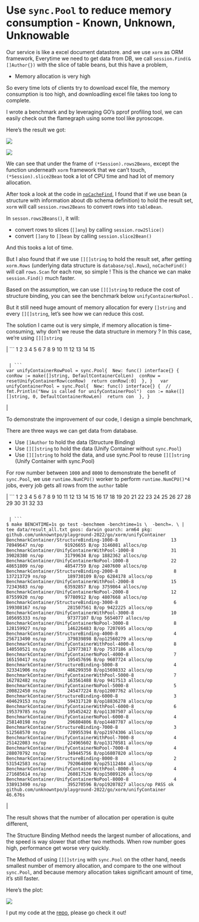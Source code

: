 # Use `sync.Pool` to reduce memory consumption - Known, Unknown, Unknowable
Our service is like a excel document datastore. and we use `xorm` as ORM framework, Everytime we need to get data from DB, we call `session.Find(&[]Author{})` with the slice of table beans, but this have a problem,

*   Memory allocation is very high

So every time lots of clients try to download excel file, the memory consumption is too high, and downloadling excel file takes too long to complete.

I wrote a benchmark and by leveraging GO’s pprof profiling tool, we can easily check out the flamegraph using some tool like pyroscope.

Here’s the result we got:

![](https://blog.unknowntpo.me/syncpool/StructureBinding_cpu.png)

![](https://blog.unknowntpo.me/syncpool/StructureBinding_mem.png)

We can see that under the frame of `(*Session).rows2Beans`, except the function underneath `xorm` framework that we can’t touch, `(*Session).slice2Bean` took a lot of CPU time and had lot of memory allocation.

After took a look at the code in [`noCacheFind`](https://gitea.com/xorm/xorm/src/commit/bd58520020dfb5bd6b7f5779e871d53aa9ee4c71/session_find.go#L235-L247), I found that if we use bean (a structure with information about db schema definition) to hold the result set, `xorm` will call `session.rows2Beans` to convert rows into `tableBean`.

In `sesson.rows2Beans()`, it will:

*   convert rows to slices (`[]any`) by calling `session.row2Slice()`
*   convert `[]any` to `[]bean` by calling `session.slice2Bean()`

And this tooks a lot of time.

But I also found that if we use `[][]string` to hold the result set, after getting `xorm.Rows` (underlying data structure is `database/sql.Rows`), `noCacheFind()` will call `rows.Scan` for each row, so simple ! This is the chance we can make `session.Find()` much faster.

Based on the assumption, we can use `[][]string` to reduce the cost of structure binding, you can see the benchmark below `unifyContainerNoPool` .

But it still need huge amount of memory allocation for every `[]string` and every `[][]string`, let’s see how we can reduce this cost.

The solution I came out is very simple, if memory allocation is time-consuming, why don’t we reuse the data structure in memory ? In this case, we’re using `[][]string`

| ```
 1 2 3 4 5 6 7 8 9 10 11 12 13 14 15 
```

 | ```
var unifyContainerRowPool = sync.Pool{  New: func() interface{} {  conRow := make([]string, DefaultContainerColLen)  conRow = resetUnifyContainerRow(conRow)  return conRow[:0]  }, }   var unifyContainerPool = sync.Pool{  New: func() interface{} {  // fmt.Println("New is called for unifyContainerPool")  con := make([][]string, 0, DefaultContainerRowLen)  return con  }, } 
```

 |

To demonstrate the improvement of our code, I design a simple benchmark,

There are three ways we can get data from database.

*   Use `[]Author` to hold the data (Structure Binding)
*   Use `[][]string` to hold the data (Unify Container without `sync.Pool`)
*   Use `[][]string` to hold the data, and use sync.Pool to reuse `[][]string` (Unify Container with sync.Pool)

For row number between `1000` and `8000` to demonstrate the benefit of `sync.Pool`, we use `runtime.NumCPU()` worker to perform `runtime.NumCPU()*4` jobs, every job gets all rows from the `author` table

| ```
 1 2 3 4 5 6 7 8 9 10 11 12 13 14 15 16 17 18 19 20 21 22 23 24 25 26 27 28 29 30 31 32 33 
```

 | ```
$ make BENCHTIME=1s go test -benchmem -benchtime=1s \  -bench=. \ | tee data/result_all.txt goos: darwin goarch: arm64 pkg: github.com/unknowntpo/playground-2022/go/xorm/unifyContainer BenchmarkContainer/StructureBinding-1000-8                    13          78949647 ns/op        91926655 B/op 3146081 allocs/op BenchmarkContainer/UnifyContainerWithPool-1000-8              31          39028380 ns/op        31799634 B/op 1882362 allocs/op BenchmarkContainer/UnifyContainerNoPool-1000-8                22          48651809 ns/op        48547759 B/op 2407600 allocs/op BenchmarkContainer/StructureBinding-2000-8                     8         137213729 ns/op        189730109 B/op 6284178 allocs/op BenchmarkContainer/UnifyContainerWithPool-2000-8              15          72343683 ns/op        63592857 B/op 3759864 allocs/op BenchmarkContainer/UnifyContainerNoPool-2000-8                12          87559920 ns/op        97780912 B/op 4807668 allocs/op BenchmarkContainer/StructureBinding-3000-8                     6         199308167 ns/op        281507561 B/op 9422225 allocs/op BenchmarkContainer/UnifyContainerWithPool-3000-8              10         105695333 ns/op        97377107 B/op 5654077 allocs/op BenchmarkContainer/UnifyContainerNoPool-3000-8                 8         128159927 ns/op        146226483 B/op 7207695 allocs/op BenchmarkContainer/StructureBinding-4000-8                     4         256713490 ns/op        379839898 B/op12560279 allocs/op BenchmarkContainer/UnifyContainerWithPool-4000-8               8         140550521 ns/op        129773817 B/op 7537186 allocs/op BenchmarkContainer/UnifyContainerNoPool-4000-8                 7         165150417 ns/op        195457696 B/op 9607724 allocs/op BenchmarkContainer/StructureBinding-5000-8                     4         323341906 ns/op        486299350 B/op15698332 allocs/op BenchmarkContainer/UnifyContainerWithPool-5000-8               7         162782482 ns/op        163561488 B/op 9417513 allocs/op BenchmarkContainer/UnifyContainerNoPool-5000-8                 5         200822450 ns/op        245477224 B/op12007762 allocs/op BenchmarkContainer/StructureBinding-6000-8                     3         404629153 ns/op        594317120 B/op18836278 allocs/op BenchmarkContainer/UnifyContainerWithPool-6000-8               6         195379785 ns/op        195452422 B/op11307507 allocs/op BenchmarkContainer/UnifyContainerNoPool-6000-8                 4         258140198 ns/op        296804806 B/op14407787 allocs/op BenchmarkContainer/StructureBinding-7000-8                     3         512568570 ns/op        720955394 B/op21974306 allocs/op BenchmarkContainer/UnifyContainerWithPool-7000-8               4         251422083 ns/op        224965602 B/op13170581 allocs/op BenchmarkContainer/UnifyContainerNoPool-7000-8                 4         288070792 ns/op        349445756 B/op16807820 allocs/op BenchmarkContainer/StructureBinding-8000-8                     2         531542583 ns/op        792064800 B/op25112484 allocs/op BenchmarkContainer/UnifyContainerWithPool-8000-8               4         271685614 ns/op        260817526 B/op15089126 allocs/op BenchmarkContainer/UnifyContainerNoPool-8000-8                 4         338913490 ns/op        395270596 B/op19207827 allocs/op PASS ok      github.com/unknowntpo/playground-2022/go/xorm/unifyContainer    46.676s 
```

 |

The result shows that the number of allocation per operation is quite different,

The Structure Binding Method needs the largest number of allocations, and the speed is way slower that other two methods. When row number goes high, performance get worse very quickly.

The Method of using `[][]string` with `sync.Pool` on the other hand, needs smallest number of memory allocation, and compare to the one without `sync.Pool`, and because memory allocation takes significant amount of time, it’s still faster.

Here’s the plot:

![](./perf.png)

I put my code at the [repo](https://github.com/unknowntpo/playground-2022/tree/master/go/xorm/unifyContainer), please go check it out!